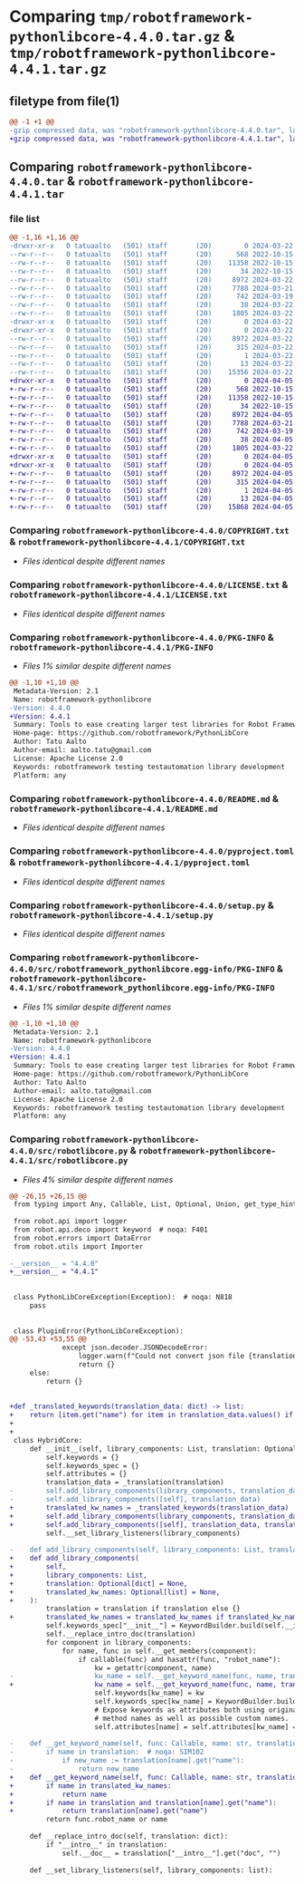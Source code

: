 # Comparing `tmp/robotframework-pythonlibcore-4.4.0.tar.gz` & `tmp/robotframework-pythonlibcore-4.4.1.tar.gz`

## filetype from file(1)

```diff
@@ -1 +1 @@
-gzip compressed data, was "robotframework-pythonlibcore-4.4.0.tar", last modified: Fri Mar 22 20:14:04 2024, max compression
+gzip compressed data, was "robotframework-pythonlibcore-4.4.1.tar", last modified: Fri Apr  5 22:26:56 2024, max compression
```

## Comparing `robotframework-pythonlibcore-4.4.0.tar` & `robotframework-pythonlibcore-4.4.1.tar`

### file list

```diff
@@ -1,16 +1,16 @@
-drwxr-xr-x   0 tatuaalto   (501) staff       (20)        0 2024-03-22 20:14:04.555016 robotframework-pythonlibcore-4.4.0/
--rw-r--r--   0 tatuaalto   (501) staff       (20)      568 2022-10-15 18:35:51.000000 robotframework-pythonlibcore-4.4.0/COPYRIGHT.txt
--rw-r--r--   0 tatuaalto   (501) staff       (20)    11358 2022-10-15 18:35:51.000000 robotframework-pythonlibcore-4.4.0/LICENSE.txt
--rw-r--r--   0 tatuaalto   (501) staff       (20)       34 2022-10-15 18:35:51.000000 robotframework-pythonlibcore-4.4.0/MANIFEST.in
--rw-r--r--   0 tatuaalto   (501) staff       (20)     8972 2024-03-22 20:14:04.554866 robotframework-pythonlibcore-4.4.0/PKG-INFO
--rw-r--r--   0 tatuaalto   (501) staff       (20)     7788 2024-03-21 20:11:47.000000 robotframework-pythonlibcore-4.4.0/README.md
--rw-r--r--   0 tatuaalto   (501) staff       (20)      742 2024-03-19 19:56:19.000000 robotframework-pythonlibcore-4.4.0/pyproject.toml
--rw-r--r--   0 tatuaalto   (501) staff       (20)       38 2024-03-22 20:14:04.555058 robotframework-pythonlibcore-4.4.0/setup.cfg
--rw-r--r--   0 tatuaalto   (501) staff       (20)     1805 2024-03-22 20:13:08.000000 robotframework-pythonlibcore-4.4.0/setup.py
-drwxr-xr-x   0 tatuaalto   (501) staff       (20)        0 2024-03-22 20:14:04.554189 robotframework-pythonlibcore-4.4.0/src/
-drwxr-xr-x   0 tatuaalto   (501) staff       (20)        0 2024-03-22 20:14:04.554672 robotframework-pythonlibcore-4.4.0/src/robotframework_pythonlibcore.egg-info/
--rw-r--r--   0 tatuaalto   (501) staff       (20)     8972 2024-03-22 20:14:04.000000 robotframework-pythonlibcore-4.4.0/src/robotframework_pythonlibcore.egg-info/PKG-INFO
--rw-r--r--   0 tatuaalto   (501) staff       (20)      315 2024-03-22 20:14:04.000000 robotframework-pythonlibcore-4.4.0/src/robotframework_pythonlibcore.egg-info/SOURCES.txt
--rw-r--r--   0 tatuaalto   (501) staff       (20)        1 2024-03-22 20:14:04.000000 robotframework-pythonlibcore-4.4.0/src/robotframework_pythonlibcore.egg-info/dependency_links.txt
--rw-r--r--   0 tatuaalto   (501) staff       (20)       13 2024-03-22 20:14:04.000000 robotframework-pythonlibcore-4.4.0/src/robotframework_pythonlibcore.egg-info/top_level.txt
--rw-r--r--   0 tatuaalto   (501) staff       (20)    15356 2024-03-22 20:08:12.000000 robotframework-pythonlibcore-4.4.0/src/robotlibcore.py
+drwxr-xr-x   0 tatuaalto   (501) staff       (20)        0 2024-04-05 22:26:56.279165 robotframework-pythonlibcore-4.4.1/
+-rw-r--r--   0 tatuaalto   (501) staff       (20)      568 2022-10-15 18:35:51.000000 robotframework-pythonlibcore-4.4.1/COPYRIGHT.txt
+-rw-r--r--   0 tatuaalto   (501) staff       (20)    11358 2022-10-15 18:35:51.000000 robotframework-pythonlibcore-4.4.1/LICENSE.txt
+-rw-r--r--   0 tatuaalto   (501) staff       (20)       34 2022-10-15 18:35:51.000000 robotframework-pythonlibcore-4.4.1/MANIFEST.in
+-rw-r--r--   0 tatuaalto   (501) staff       (20)     8972 2024-04-05 22:26:56.278946 robotframework-pythonlibcore-4.4.1/PKG-INFO
+-rw-r--r--   0 tatuaalto   (501) staff       (20)     7788 2024-03-21 20:11:47.000000 robotframework-pythonlibcore-4.4.1/README.md
+-rw-r--r--   0 tatuaalto   (501) staff       (20)      742 2024-03-19 19:56:19.000000 robotframework-pythonlibcore-4.4.1/pyproject.toml
+-rw-r--r--   0 tatuaalto   (501) staff       (20)       38 2024-04-05 22:26:56.279207 robotframework-pythonlibcore-4.4.1/setup.cfg
+-rw-r--r--   0 tatuaalto   (501) staff       (20)     1805 2024-03-22 20:13:08.000000 robotframework-pythonlibcore-4.4.1/setup.py
+drwxr-xr-x   0 tatuaalto   (501) staff       (20)        0 2024-04-05 22:26:56.278146 robotframework-pythonlibcore-4.4.1/src/
+drwxr-xr-x   0 tatuaalto   (501) staff       (20)        0 2024-04-05 22:26:56.278772 robotframework-pythonlibcore-4.4.1/src/robotframework_pythonlibcore.egg-info/
+-rw-r--r--   0 tatuaalto   (501) staff       (20)     8972 2024-04-05 22:26:56.000000 robotframework-pythonlibcore-4.4.1/src/robotframework_pythonlibcore.egg-info/PKG-INFO
+-rw-r--r--   0 tatuaalto   (501) staff       (20)      315 2024-04-05 22:26:56.000000 robotframework-pythonlibcore-4.4.1/src/robotframework_pythonlibcore.egg-info/SOURCES.txt
+-rw-r--r--   0 tatuaalto   (501) staff       (20)        1 2024-04-05 22:26:56.000000 robotframework-pythonlibcore-4.4.1/src/robotframework_pythonlibcore.egg-info/dependency_links.txt
+-rw-r--r--   0 tatuaalto   (501) staff       (20)       13 2024-04-05 22:26:56.000000 robotframework-pythonlibcore-4.4.1/src/robotframework_pythonlibcore.egg-info/top_level.txt
+-rw-r--r--   0 tatuaalto   (501) staff       (20)    15868 2024-04-05 22:26:24.000000 robotframework-pythonlibcore-4.4.1/src/robotlibcore.py
```

### Comparing `robotframework-pythonlibcore-4.4.0/COPYRIGHT.txt` & `robotframework-pythonlibcore-4.4.1/COPYRIGHT.txt`

 * *Files identical despite different names*

### Comparing `robotframework-pythonlibcore-4.4.0/LICENSE.txt` & `robotframework-pythonlibcore-4.4.1/LICENSE.txt`

 * *Files identical despite different names*

### Comparing `robotframework-pythonlibcore-4.4.0/PKG-INFO` & `robotframework-pythonlibcore-4.4.1/PKG-INFO`

 * *Files 1% similar despite different names*

```diff
@@ -1,10 +1,10 @@
 Metadata-Version: 2.1
 Name: robotframework-pythonlibcore
-Version: 4.4.0
+Version: 4.4.1
 Summary: Tools to ease creating larger test libraries for Robot Framework using Python.
 Home-page: https://github.com/robotframework/PythonLibCore
 Author: Tatu Aalto
 Author-email: aalto.tatu@gmail.com
 License: Apache License 2.0
 Keywords: robotframework testing testautomation library development
 Platform: any
```

### Comparing `robotframework-pythonlibcore-4.4.0/README.md` & `robotframework-pythonlibcore-4.4.1/README.md`

 * *Files identical despite different names*

### Comparing `robotframework-pythonlibcore-4.4.0/pyproject.toml` & `robotframework-pythonlibcore-4.4.1/pyproject.toml`

 * *Files identical despite different names*

### Comparing `robotframework-pythonlibcore-4.4.0/setup.py` & `robotframework-pythonlibcore-4.4.1/setup.py`

 * *Files identical despite different names*

### Comparing `robotframework-pythonlibcore-4.4.0/src/robotframework_pythonlibcore.egg-info/PKG-INFO` & `robotframework-pythonlibcore-4.4.1/src/robotframework_pythonlibcore.egg-info/PKG-INFO`

 * *Files 1% similar despite different names*

```diff
@@ -1,10 +1,10 @@
 Metadata-Version: 2.1
 Name: robotframework-pythonlibcore
-Version: 4.4.0
+Version: 4.4.1
 Summary: Tools to ease creating larger test libraries for Robot Framework using Python.
 Home-page: https://github.com/robotframework/PythonLibCore
 Author: Tatu Aalto
 Author-email: aalto.tatu@gmail.com
 License: Apache License 2.0
 Keywords: robotframework testing testautomation library development
 Platform: any
```

### Comparing `robotframework-pythonlibcore-4.4.0/src/robotlibcore.py` & `robotframework-pythonlibcore-4.4.1/src/robotlibcore.py`

 * *Files 4% similar despite different names*

```diff
@@ -26,15 +26,15 @@
 from typing import Any, Callable, List, Optional, Union, get_type_hints
 
 from robot.api import logger
 from robot.api.deco import keyword  # noqa: F401
 from robot.errors import DataError
 from robot.utils import Importer
 
-__version__ = "4.4.0"
+__version__ = "4.4.1"
 
 
 class PythonLibCoreException(Exception):  # noqa: N818
     pass
 
 
 class PluginError(PythonLibCoreException):
@@ -53,43 +53,55 @@
             except json.decoder.JSONDecodeError:
                 logger.warn(f"Could not convert json file {translation} to dictionary.")
                 return {}
     else:
         return {}
 
 
+def _translated_keywords(translation_data: dict) -> list:
+    return [item.get("name") for item in translation_data.values() if item.get("name")]
+
+
 class HybridCore:
     def __init__(self, library_components: List, translation: Optional[Path] = None) -> None:
         self.keywords = {}
         self.keywords_spec = {}
         self.attributes = {}
         translation_data = _translation(translation)
-        self.add_library_components(library_components, translation_data)
-        self.add_library_components([self], translation_data)
+        translated_kw_names = _translated_keywords(translation_data)
+        self.add_library_components(library_components, translation_data, translated_kw_names)
+        self.add_library_components([self], translation_data, translated_kw_names)
         self.__set_library_listeners(library_components)
 
-    def add_library_components(self, library_components: List, translation: Optional[dict] = None):
+    def add_library_components(
+        self,
+        library_components: List,
+        translation: Optional[dict] = None,
+        translated_kw_names: Optional[list] = None,
+    ):
         translation = translation if translation else {}
+        translated_kw_names = translated_kw_names if translated_kw_names else []
         self.keywords_spec["__init__"] = KeywordBuilder.build(self.__init__, translation)  # type: ignore
         self.__replace_intro_doc(translation)
         for component in library_components:
             for name, func in self.__get_members(component):
                 if callable(func) and hasattr(func, "robot_name"):
                     kw = getattr(component, name)
-                    kw_name = self.__get_keyword_name(func, name, translation)
+                    kw_name = self.__get_keyword_name(func, name, translation, translated_kw_names)
                     self.keywords[kw_name] = kw
                     self.keywords_spec[kw_name] = KeywordBuilder.build(kw, translation)
                     # Expose keywords as attributes both using original
                     # method names as well as possible custom names.
                     self.attributes[name] = self.attributes[kw_name] = kw
 
-    def __get_keyword_name(self, func: Callable, name: str, translation: dict):
-        if name in translation:  # noqa: SIM102
-            if new_name := translation[name].get("name"):
-                return new_name
+    def __get_keyword_name(self, func: Callable, name: str, translation: dict, translated_kw_names: list):
+        if name in translated_kw_names:
+            return name
+        if name in translation and translation[name].get("name"):
+            return translation[name].get("name")
         return func.robot_name or name
 
     def __replace_intro_doc(self, translation: dict):
         if "__intro__" in translation:
             self.__doc__ = translation["__intro__"].get("doc", "")
 
     def __set_library_listeners(self, library_components: list):
```

